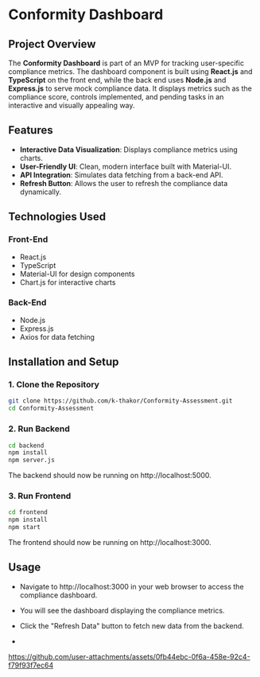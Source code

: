 # Conformity Dashboard

## Project Overview
The **Conformity Dashboard** is part of an MVP for tracking user-specific compliance metrics. The dashboard component is built using **React.js** and **TypeScript** on the front end, while the back end uses **Node.js** and **Express.js** to serve mock compliance data. It displays metrics such as the compliance score, controls implemented, and pending tasks in an interactive and visually appealing way.

## Features
- **Interactive Data Visualization**: Displays compliance metrics using charts.
- **User-Friendly UI**: Clean, modern interface built with Material-UI.
- **API Integration**: Simulates data fetching from a back-end API.
- **Refresh Button**: Allows the user to refresh the compliance data dynamically.

## Technologies Used
### Front-End
- React.js
- TypeScript
- Material-UI for design components
- Chart.js for interactive charts

### Back-End
- Node.js
- Express.js
- Axios for data fetching

## Installation and Setup

### 1. Clone the Repository
```bash
git clone https://github.com/k-thakor/Conformity-Assessment.git
cd Conformity-Assessment
```
### 2. Run Backend
```bash
cd backend
npm install
npm server.js
```
The backend should now be running on http://localhost:5000.

### 3. Run Frontend
```bash
cd frontend
npm install
npm start
```
The frontend should now be running on http://localhost:3000.

## Usage
- Navigate to http://localhost:3000 in your web browser to access the compliance dashboard.
- You will see the dashboard displaying the compliance metrics.
- Click the "Refresh Data" button to fetch new data from the backend.

- 

https://github.com/user-attachments/assets/0fb44ebc-0f6a-458e-92c4-f79f93f7ec64


